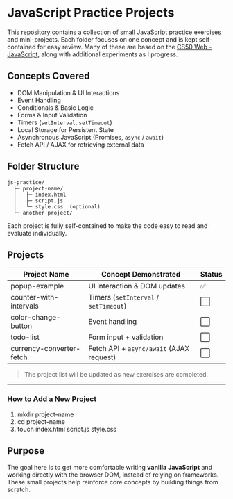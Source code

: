 # JavaScript Practice Projects

This repository contains a collection of small JavaScript practice exercises and mini-projects. Each folder focuses on one concept and is kept self-contained for easy review. Many of these are based on the [CS50 Web - JavaScript](https://cs50.harvard.edu/web/notes/5/), along with additional experiments as I progress.

## Concepts Covered
- DOM Manipulation & UI Interactions
- Event Handling
- Conditionals & Basic Logic
- Forms & Input Validation
- Timers (`setInterval`, `setTimeout`)
- Local Storage for Persistent State
- Asynchronous JavaScript (Promises, `async` / `await`)
- Fetch API / AJAX for retrieving external data


## Folder Structure

```
js-practice/
  ├─ project-name/
  │   ├─ index.html
  │   ├─ script.js
  │   └─ style.css  (optional)
  └─ another-project/
```

Each project is fully self-contained to make the code easy to read and evaluate individually.

## Projects
| Project Name | Concept Demonstrated | Status |
|-------------|----------------|--------|
| popup-example | UI interaction & DOM updates | ✅ |
| counter-with-intervals | Timers (`setInterval` / `setTimeout`) | ⬜ |
| color-change-button | Event handling | ⬜ |
| todo-list | Form input + validation | ⬜ |
| currency-converter-fetch | Fetch API + `async/await` (AJAX request) | ⬜ |

> The project list will be updated as new exercises are completed.

---

### How to Add a New Project
1. mkdir project-name
2. cd project-name
3. touch index.html script.js style.css

## Purpose
The goal here is to get more comfortable writing **vanilla JavaScript** and working directly with the browser DOM, instead of relying on frameworks. These small projects help reinforce core concepts by building things from scratch.